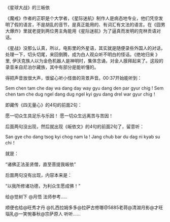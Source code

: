 《星球大战》的三皈依

《魔戒》作者的正职是个大学者，《星际迷航》制作人是病态地专业，他们凭空发明了假的语言，不是胡乱的音节，是真正能用的、有词汇有文法的语言。在《囧男大爆炸》里就老提到两位男主角能用《星际迷航》为了逼真而发明的克林贡语对话。

《星战》没那么认真，所以，电影里的外星语，其实就是随便录些外国人的对话，处理一下，切头切尾，来回倒腾，成为白人观众听不明白的怪话。《绝地归来 》里, 伊沃克族人以为金色机器人是神明时，集体念诵，对金人膜拜起来了。这段的录音来自尼泊尔藏族，其中有部分是能听懂的。

得把声音放很大声，很留心听小怪兽的背景声音。00:37开始能听到：

Sem chen tam che day wa dang day way gyu dang den par gyur chig ! 
Sem chen tam che dug ngel dang dug ngel kyi gyu dang drel war gyur chig！

即藏传《四无量心》的4句的前面2句：

愿一切众生具足乐与乐因！
愿一切众生远离苦与苦因！

后面两句没出现，然后就出现《皈依文》的4句的前面2句了，留意听：

San gye cho dang tsog kyi chog nam la ! 
Jang chub bar du dag ni kyab su chi！

就是：

“诸佛正法圣贤僧，直至菩提我皈依”

后面两句没有出现，内容本来是：

“以我所修诸功德，为利众生愿成佛！”

给@觉树下 @月悟 法师参考.....  

顺便也给@旺秀才丹 @扎西拉姆多多@拉萨古修哪@5885老蒋@清湖月影@才旺瑙乳@一笑惋春秋@宗萨原人 听听......
